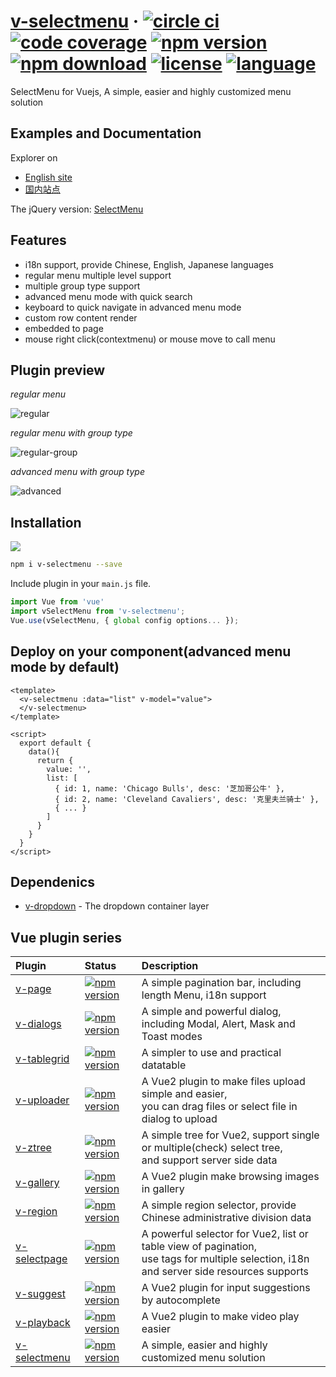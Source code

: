 # [v-selectmenu](https://terryz.github.io/vue/#/selectpage) &middot; [![circle ci](https://circleci.com/gh/TerryZ/v-selectmenu.svg?style=svg)](https://circleci.com/gh/TerryZ/v-selectmenu) [![code coverage](https://codecov.io/gh/TerryZ/v-selectmenu/branch/master/graph/badge.svg)](https://codecov.io/gh/TerryZ/v-selectmenu) [![npm version](https://img.shields.io/npm/v/v-selectmenu.svg)](https://www.npmjs.com/package/v-selectmenu) [![npm download](https://img.shields.io/npm/dy/v-selectmenu.svg)](https://www.npmjs.com/package/v-selectmenu) [![license](https://img.shields.io/badge/license-MIT-brightgreen.svg)](https://mit-license.org/) [![language](https://img.shields.io/badge/language-Vue2-brightgreen.svg)](https://www.npmjs.com/package/v-selectmenu)

SelectMenu for Vuejs, A simple, easier and highly customized menu solution

## Examples and Documentation

Explorer on

- [English site](https://terryz.github.io/vue/#/selectmenu)
- [国内站点](https://terryz.gitee.io/vue/#/selectmenu)

The jQuery version: [SelectMenu](https://github.com/TerryZ/SelectMenu)

## Features

- i18n support, provide Chinese, English, Japanese languages
- regular menu multiple level support
- multiple group type support
- advanced menu mode with quick search
- keyboard to quick navigate in advanced menu mode
- custom row content render
- embedded to page
- mouse right click(contextmenu) or mouse move to call menu

## Plugin preview

*regular menu*

![regular](https://terryz.github.io/image/v-selectmenu/v-selectmenu-regular.png)

*regular menu with group type*

![regular-group](https://terryz.github.io/image/v-selectmenu/v-selectmenu-regular-group.png)

*advanced menu with group type*

![advanced](https://terryz.github.io/image/v-selectmenu/v-selectmenu-advanced.png)


## Installation

<a href="https://nodei.co/npm/v-selectmenu/"><img src="https://nodei.co/npm/v-selectmenu.png"></a>

``` bash
npm i v-selectmenu --save
```

Include plugin in your `main.js` file.

```js
import Vue from 'vue'
import vSelectMenu from 'v-selectmenu';
Vue.use(vSelectMenu, { global config options... });
```

## Deploy on your component(advanced menu mode by default)

```vue
<template>
  <v-selectmenu :data="list" v-model="value">
  </v-selectmenu>
</template>

<script>
  export default {
    data(){
      return {
        value: '',
        list: [
          { id: 1, name: 'Chicago Bulls', desc: '芝加哥公牛' },
          { id: 2, name: 'Cleveland Cavaliers', desc: '克里夫兰骑士' },
          { ... }
        ]
      }
    }
  }
</script>
```

## Dependenics

- [v-dropdown](https://github.com/TerryZ/v-dropdown) - The dropdown container layer

## Vue plugin series

| Plugin | Status | Description |
| :---------------- | :-- | :-- |
| [v-page](https://github.com/TerryZ/v-page) | [![npm version](https://img.shields.io/npm/v/v-page.svg)](https://www.npmjs.com/package/v-page) | A simple pagination bar, including length Menu, i18n support |
| [v-dialogs](https://github.com/TerryZ/v-dialogs) | [![npm version](https://img.shields.io/npm/v/v-dialogs.svg)](https://www.npmjs.com/package/v-dialogs) | A simple and powerful dialog, including Modal, Alert, Mask and Toast modes |
| [v-tablegrid](https://github.com/TerryZ/v-tablegrid) | [![npm version](https://img.shields.io/npm/v/v-tablegrid.svg)](https://www.npmjs.com/package/v-tablegrid) | A simpler to use and practical datatable |
| [v-uploader](https://github.com/TerryZ/v-uploader) | [![npm version](https://img.shields.io/npm/v/v-uploader.svg)](https://www.npmjs.com/package/v-uploader) | A Vue2 plugin to make files upload simple and easier, <br>you can drag files or select file in dialog to upload |
| [v-ztree](https://github.com/TerryZ/v-ztree) | [![npm version](https://img.shields.io/npm/v/v-ztree.svg)](https://www.npmjs.com/package/v-ztree) | A simple tree for Vue2, support single or multiple(check) select tree, <br>and support server side data |
| [v-gallery](https://github.com/TerryZ/v-gallery) | [![npm version](https://img.shields.io/npm/v/v-gallery.svg)](https://www.npmjs.com/package/v-gallery) | A Vue2 plugin make browsing images in gallery |
| [v-region](https://github.com/TerryZ/v-region) | [![npm version](https://img.shields.io/npm/v/v-region.svg)](https://www.npmjs.com/package/v-region) | A simple region selector, provide Chinese administrative division data |
| [v-selectpage](https://github.com/TerryZ/v-selectpage) | [![npm version](https://img.shields.io/npm/v/v-selectpage.svg)](https://www.npmjs.com/package/v-selectpage) | A powerful selector for Vue2, list or table view of pagination, <br>use tags for multiple selection, i18n and server side resources supports |
| [v-suggest](https://github.com/TerryZ/v-suggest) | [![npm version](https://img.shields.io/npm/v/v-suggest.svg)](https://www.npmjs.com/package/v-suggest) | A Vue2 plugin for input suggestions by autocomplete |
| [v-playback](https://github.com/TerryZ/v-playback) | [![npm version](https://img.shields.io/npm/v/v-playback.svg)](https://www.npmjs.com/package/v-playback) | A Vue2 plugin to make video play easier |
| [v-selectmenu](https://github.com/TerryZ/v-selectmenu) | [![npm version](https://img.shields.io/npm/v/v-selectmenu.svg)](https://www.npmjs.com/package/v-selectmenu) | A simple, easier and highly customized menu solution |
